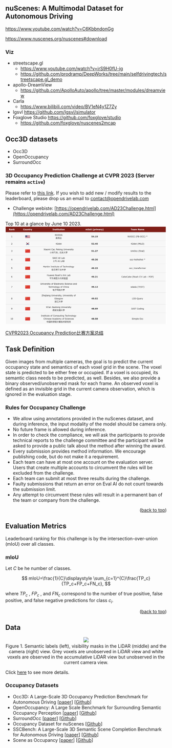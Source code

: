 ## nuScenes: A Multimodal Dataset for Autonomous Driving

https://www.youtube.com/watch?v=C6KbbndonGg

https://www.nuscenes.org/nuscenes#download

### Viz

- streetscape.gl
    - https://www.youtube.com/watch?v=irS9H0fU-ig
    - https://github.com/prodramp/DeepWorks/tree/main/selfdrivingtech/streetscape.gl_demo
- apollo-DreamView
    - https://github.com/ApolloAuto/apollo/tree/master/modules/dreamview
- Carla 
    - https://www.bilibili.com/video/BV1eN4y1Z7Zy
- lgsvl https://github.com/lgsvl/simulator
- Foxglove Studio https://github.com/foxglove/studio
    - https://github.com/foxglove/nuscenes2mcap

## Occ3D datasets

- Occ3D
- OpenOccupancy
- SurroundOcc

### 3D Occupancy Prediction Challenge at CVPR 2023 (Server remains `active`)

Please refer to [this link](https://opendrivelab.com/AD23Challenge.html#Track3). If you wish to add new / modify results to the leaderboard, please drop us an email to <a href="mailto:contact@opendrivelab.com">contact@opendrivelab.com</a>
- Challenge webiste: [https://opendrivelab.com/AD23Challenge.html](https://opendrivelab.com/AD23Challenge.html)
  
Top 10 at a glance by June 10 2023. 
![teaser](../src/imgs/leaderboard-06-10-2023.png)


[CVPR2023 Occupancy Prediction比赛方案总结](https://mp.weixin.qq.com/s/dJXvkX-b6qiYe7dzB43FMQ)

## Task Definition

Given images from multiple cameras, the goal is to predict the current occupancy state and semantics of each voxel grid in the scene. The voxel state is predicted to be either free or occupied. If a voxel is occupied, its semantic class needs to be predicted, as well. Besides, we also provide a binary observed/unobserved mask for each frame. An observed voxel is defined as an invisible grid in the current camera observation, which is ignored in the evaluation stage.

### Rules for Occupancy Challenge

* We allow using annotations provided in the nuScenes dataset, and during inference, the input modality of the model should be camera only. 
* No future frame is allowed during inference.
* In order to check the compliance, we will ask the participants to provide technical reports to the challenge committee and the participant will be asked to provide a public talk about the method after winning the award.
* Every submission provides method information. We encourage publishing code, but do not make it a requirement.
* Each team can have at most one account on the evaluation server. Users that create multiple accounts to circumvent the rules will be excluded from the challenge.
* Each team can submit at most three results during the challenge. 
* Faulty submissions that return an error on Eval AI do not count towards the submission limit.
* Any attempt to circumvent these rules will result in a permanent ban of the team or company from the challenge.

<p align="right">(<a href="#top">back to top</a>)</p>

## Evaluation Metrics

Leaderboard ranking for this challenge is by the intersection-over-union (mIoU) over all classes. 

### mIoU

Let $C$ be he number of classes. 

$$
    mIoU=\frac{1}{C}\displaystyle \sum_{c=1}^{C}\frac{TP_c}{TP_c+FP_c+FN_c},
$$

where $TP_c$ , $FP_c$ , and $FN_c$ correspond to the number of true positive, false positive, and false negative predictions for class $c_i$.

<p align="right">(<a href="#top">back to top</a>)</p>

## Data

<div id="top" align="center">
    <img src="../src/imgs/mask.jpg">
</div>

<div id="top" align="center">
Figure 1. Semantic labels (left), visibility masks in the LiDAR (middle) and the camera (right) view. Grey voxels are unobserved in LiDAR view and white voxels are observed in the accumulative LiDAR view but unobserved in the current camera view.
</div>

Click [here](https://github.com/CVPR2023-3D-Occupancy-Prediction/CVPR2023-3D-Occupancy-Prediction/tree/main#basic-information) to see more details.

### Occupancy Datasets

+ Occ3D: A Large-Scale 3D Occupancy Prediction Benchmark for Autonomous Driving [[paper](https://arxiv.org/abs/2304.14365)] [[Github](https://github.com/Tsinghua-MARS-Lab/Occ3D)]
+ OpenOccupancy: A Large Scale Benchmark for Surrounding Semantic Occupancy Perception [[paper](https://arxiv.org/abs/2303.03991)] [[Github](https://github.com/JeffWang987/OpenOccupancy)]
+ SurroundOcc [[paper](https://arxiv.org/abs/2303.09551)] [[Github](https://github.com/weiyithu/SurroundOcc)]
+ Occupancy Dataset for nuScenes [[Github](https://github.com/FANG-MING/occupancy-for-nuscenes)]
+ SSCBench: A Large-Scale 3D Semantic Scene Completion Benchmark for Autonomous Driving [[paper](https://arxiv.org/abs/2306.09001)] [[Github](https://github.com/ai4ce/SSCBench)]
+ Scene as Occupancy [[paper](https://arxiv.org/abs/2306.02851)] [[Github](https://github.com/OpenDriveLab/OccNet)]